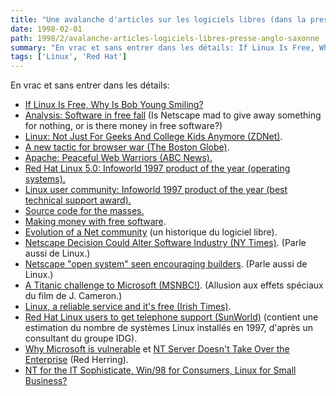 ```yaml
---
title: "Une avalanche d'articles sur les logiciels libres (dans la presse anglo-saxonne)"
date: 1998-02-01
path: 1998/2/avalanche-articles-logiciels-libres-presse-anglo-saxonne
summary: "En vrac et sans entrer dans les détails: If Linux Is Free, Why Is Bob Young Smiling."
tags: ['Linux', 'Red Hat']
---
```


<P>En vrac et sans entrer dans les détails:</P>

<UL>

<LI><A HREF="http://currents.net/newstoday/97/12/15/news2.html">If Linux Is Free, Why Is Bob Young Smiling?</A>

<LI><A HREF="http://webserv.vnunet.com/www_user/plsql/pkg_vnu_template.comp_analysis?p_to_date=26-FEB-98&amp;p_cat_id=64&amp;p_story_id=48264">Analysis: Software in free fall</A> (Is Netscape mad to give away something
for nothing, or is there money in free software?)

<LI><A HREF="http://www.zdnet.com/sr/business/opportunity/980211b.html">Linux: Not Just For Geeks And College Kids Anymore (ZDNet)</A>.

<LI><A HREF="http://www.boston.com/dailyglobe/globehtml/036/A_new_tactic_for_browser_war.htm">A new tactic for browser war (The Boston Globe)</A>.

<LI><A HREF="http://www.abcnews.com/sections/business/apache_0129/index.html">Apache: Peaceful Web Warriors (ABC News).</A>

<LI><A HREF="http://www.infoworld.com/cgi-bin/displayTC.pl?/97poy.win3.htm">Red Hat Linux 5.0: Infoworld 1997 product of the year (operating systems).</A>

<LI><A HREF="http://www.infoworld.com/cgi-bin/displayTC.pl?97poy.supp.htm">Linux user community: Infoworld 1997 product of the year (best technical
support award).</A>

<LI><A HREF="http://www.news.com/SpecialFeatures/0,5,18652,00.html">Source code for the masses.</A>

<LI><A HREF="http://www.news.com/SpecialFeatures/0,5,18617,00.html">Making money with free software</A>.

<LI><A HREF="http://www.news.com/SpecialFeatures/0,5,18619,00.html">Evolution of a Net community</A> (un historique du logiciel libre).

<LI><A HREF="http://www.nytimes.com/library/cyber/digicom/020298digicom.html">Netscape Decision Could Alter Software Industry (NY Times)</A>.
(Parle aussi de Linux.)

<LI><A HREF="http://www.yahoo.com/headlines/980130/wired/stories/software_1.html">Netscape "open system" seen encouraging builders</A>.
(Parle aussi de Linux.)

<LI><A HREF="http://www.msnbc.com/news/139296.asp">A Titanic challenge to Microsoft (MSNBC!)</A>. (Allusion aux effets
spéciaux du film de J. Cameron.)

<LI><A HREF="http://www.irish-times.com/irish%2Dtimes/paper/1998/0116/tech12.html">Linux, a reliable service and it's free (Irish Times)</A>.

<LI><A HREF="http://www.sun.com/sunworldonline/swol-01-1998/swol-01-eyeoncomp.html#2">Red Hat Linux users to get telephone support (SunWorld)</A>
(contient une estimation du nombre de systèmes Linux installés en 1997, d'après
un consultant du groupe IDG).

<LI><A HREF="http://www.herring.com:80/mag/issue51/angler.html">Why Microsoft is vulnerable</A> et
<A HREF="http://www.herring.com:80/mag/issue49/top/anti.html">NT Server Doesn't Take Over the Enterprise</A> (Red Herring).

<LI><A HREF="http://www.ci.infobeads.com/INSIDER/PAGES/TOPICS/LAN/OSPlans_0223/">NT for the IT Sophisticate, Win/98 for Consumers, Linux for Small Business?</A>

</UL>



